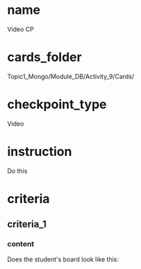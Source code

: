 # name
Video CP 

# cards_folder
Topic1_Mongo/Module_DB/Activity_9/Cards/

# checkpoint_type
Video

# instruction
Do this

# criteria

## criteria_1

### content
Does the student's board look like this:

